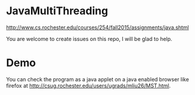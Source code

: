 # JavaMultiThreading
http://www.cs.rochester.edu/courses/254/fall2015/assignments/java.shtml

You are welcome to create issues on this repo, I will be glad to help.

# Demo

You can check the program as a java applet on a java enabled browser like firefox at http://csug.rochester.edu/users/ugrads/mliu26/MST.html.